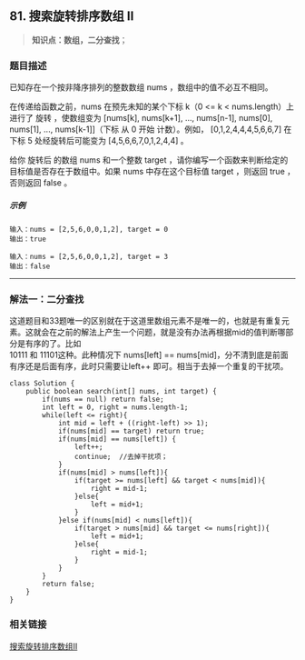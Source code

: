 ## 81. 搜索旋转排序数组 II

> **知识点：数组，二分查找**；
### 题目描述

已知存在一个按非降序排列的整数数组 nums ，数组中的值不必互不相同。

在传递给函数之前，nums 在预先未知的某个下标 k（0 <= k < nums.length）上进行了 旋转 ，使数组变为 [nums[k], nums[k+1], ..., nums[n-1], nums[0], nums[1], ..., nums[k-1]]（下标 从 0 开始 计数）。例如， [0,1,2,4,4,4,5,6,6,7] 在下标 5 处经旋转后可能变为 [4,5,6,6,7,0,1,2,4,4] 。

给你 旋转后 的数组 nums 和一个整数 target ，请你编写一个函数来判断给定的目标值是否存在于数组中。如果 nums 中存在这个目标值 target ，则返回 true ，否则返回 false 。

##### 示例

```
输入：nums = [2,5,6,0,0,1,2], target = 0
输出：true

输入：nums = [2,5,6,0,0,1,2], target = 3
输出：false
```
---

### 解法一：二分查找

这道题目和33题唯一的区别就在于这道里数组元素不是唯一的，也就是有重复元素。这就会在之前的解法上产生一个问题，就是没有办法再根据mid的值判断哪部分是有序的了。比如   
10111 和 11101这种。此种情况下 nums[left] == nums[mid]，分不清到底是前面有序还是后面有序，此时只需要让left++ 即可。相当于去掉一个重复的干扰项。

```
class Solution {
    public boolean search(int[] nums, int target) {
        if(nums == null) return false;
        int left = 0, right = nums.length-1;
        while(left <= right){
            int mid = left + ((right-left) >> 1);
            if(nums[mid] == target) return true;
            if(nums[mid] == nums[left]) {
                left++;
                continue;  //去掉干扰项；
            }
            if(nums[mid] > nums[left]){
                if(target >= nums[left] && target < nums[mid]){
                    right = mid-1;
                }else{
                    left = mid+1;
                }
            }else if(nums[mid] < nums[left]){
                if(target > nums[mid] && target <= nums[right]){
                    left = mid+1;
                }else{
                    right = mid-1;
                }
            }
        }
        return false;
    }
}
```

### 相关链接  
[搜索旋转排序数组II](https://leetcode-cn.com/problems/search-in-rotated-sorted-array-ii/solution/zai-javazhong-ji-bai-liao-100de-yong-hu-by-reedfan/)

